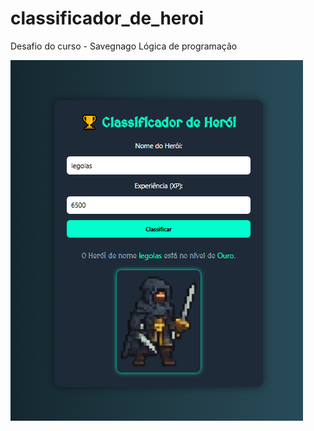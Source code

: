 # classificador_de_heroi
Desafio do curso - Savegnago Lógica de programação


![](./assets/media/Capturar_1.PNG)